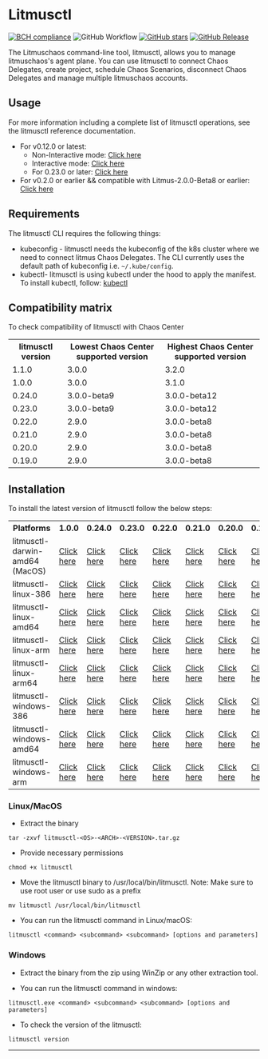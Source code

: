 # Litmusctl
[![BCH compliance](https://bettercodehub.com/edge/badge/litmuschaos/litmusctl?branch=master)](https://bettercodehub.com/)
![GitHub Workflow](https://github.com/litmuschaos/litmusctl/actions/workflows/push.yml/badge.svg?branch=master)
[![GitHub stars](https://img.shields.io/github/stars/litmuschaos/litmusctl?style=social)](https://github.com/litmuschaos/litmusctl/stargazers)
[![GitHub Release](https://img.shields.io/github/release/litmuschaos/litmusctl.svg?style=flat)]()

The Litmuschaos command-line tool, litmusctl, allows you to manage litmuschaos's agent plane. You can use litmusctl to connect Chaos Delegates, create project, schedule Chaos Scenarios, disconnect Chaos Delegates and manage multiple litmuschaos accounts.

## Usage
For more information including a complete list of litmusctl operations, see the litmusctl reference documentation.
* For v0.12.0 or latest:
  * Non-Interactive mode: <a href="https://github.com/litmuschaos/litmusctl/blob/master/Usage.md">Click here</a>
  * Interactive mode: <a href="https://github.com/litmuschaos/litmusctl/blob/master/Usage_interactive.md">Click here</a>
  * For 0.23.0 or later: <a href="https://github.com/litmuschaos/litmusctl/blob/master/Usage_0.23.0.md">Click here</a>
* For v0.2.0 or earlier && compatible with Litmus-2.0.0-Beta8 or earlier: <a href="https://github.com/litmuschaos/litmusctl/blob/master/Usage_v0.2.0.md">Click here</a>

## Requirements

The litmusctl CLI requires the following things:

- kubeconfig - litmusctl needs the kubeconfig of the k8s cluster where we need to connect litmus Chaos Delegates. The CLI currently uses the default path of kubeconfig i.e. `~/.kube/config`.
- kubectl- litmusctl is using kubectl under the hood to apply the manifest. To install kubectl, follow:  [kubectl](https://kubernetes.io/docs/tasks/tools/#kubectl)


## Compatibility matrix

To check compatibility of litmusctl with Chaos Center

<table>
  <th>litmusctl version</th>
  <th>Lowest Chaos Center supported version</th>
  <th>Highest Chaos Center supported version</th>
 <tr>
    <td>1.1.0</td>
    <td>3.0.0</td>
    <td>3.2.0</td>
  </tr> 
 <tr>
    <td>1.0.0</td>
    <td>3.0.0</td>
    <td>3.1.0</td>
  </tr>
 <tr>
    <td>0.24.0</td>
    <td>3.0.0-beta9</td>
    <td>3.0.0-beta12</td>
  </tr>
 <tr>
    <td>0.23.0</td>
    <td>3.0.0-beta9</td>
    <td>3.0.0-beta12</td>
  </tr>
 <tr>
    <td>0.22.0</td>
    <td>2.9.0</td>
    <td>3.0.0-beta8</td>
  </tr>
  <tr>
    <td>0.21.0</td>
    <td>2.9.0</td>
    <td>3.0.0-beta8</td>
  </tr>
  <tr>
    <td>0.20.0</td>
    <td>2.9.0</td>
    <td>3.0.0-beta8</td>
  </tr>
  <tr>
    <td>0.19.0</td>
    <td>2.9.0</td>
    <td>3.0.0-beta8</td>
  </tr>
</table>

## Installation

To install the latest version of litmusctl follow the below steps:

<table>
  <th>Platforms</th>
  <th>1.0.0</th>
  <th>0.24.0</th>
  <th>0.23.0</th>
  <th>0.22.0</th>
  <th>0.21.0</th>
  <th>0.20.0</th>
  <th>0.19.0</th>
  <th>0.18.0</th>
  <th>master(Unreleased)</th>
  <tr>
    <td>litmusctl-darwin-amd64 (MacOS)</td>
    <td><a href="https://litmusctl-production-bucket.s3.amazonaws.com/litmusctl-darwin-amd64-1.1.0.tar.gz">Click here</a></td>
    <td><a href="https://litmusctl-production-bucket.s3.amazonaws.com/litmusctl-darwin-amd64-1.0.0.tar.gz">Click here</a></td>
    <td><a href="https://litmusctl-production-bucket.s3.amazonaws.com/litmusctl-darwin-amd64-0.24.0.tar.gz">Click here</a></td>
    <td><a href="https://litmusctl-production-bucket.s3.amazonaws.com/litmusctl-darwin-amd64-0.23.0.tar.gz">Click here</a></td>
    <td><a href="https://litmusctl-production-bucket.s3.amazonaws.com/litmusctl-darwin-amd64-0.22.0.tar.gz">Click here</a></td>
    <td><a href="https://litmusctl-production-bucket.s3.amazonaws.com/litmusctl-darwin-amd64-0.21.0.tar.gz">Click here</a></td>
    <td><a href="https://litmusctl-production-bucket.s3.amazonaws.com/litmusctl-darwin-amd64-0.20.0.tar.gz">Click here</a></td>
    <td><a href="https://litmusctl-production-bucket.s3.amazonaws.com/litmusctl-darwin-amd64-0.19.0.tar.gz">Click here</a></td>
    <td><a href="https://litmusctl-production-bucket.s3.amazonaws.com/litmusctl-darwin-amd64-master.tar.gz">Click here</a></td>
  </tr>
  <tr>
    <td>litmusctl-linux-386</td>
    <td><a href="https://litmusctl-production-bucket.s3.amazonaws.com/litmusctl-linux-386-1.1.0.tar.gz">Click here</a></td>
    <td><a href="https://litmusctl-production-bucket.s3.amazonaws.com/litmusctl-linux-386-1.0.0.tar.gz">Click here</a></td>
    <td><a href="https://litmusctl-production-bucket.s3.amazonaws.com/litmusctl-linux-386-0.24.0.tar.gz">Click here</a></td>
    <td><a href="https://litmusctl-production-bucket.s3.amazonaws.com/litmusctl-linux-386-0.23.0.tar.gz">Click here</a></td>
    <td><a href="https://litmusctl-production-bucket.s3.amazonaws.com/litmusctl-linux-386-0.22.0.tar.gz">Click here</a></td>
    <td><a href="https://litmusctl-production-bucket.s3.amazonaws.com/litmusctl-linux-386-0.21.0.tar.gz">Click here</a></td>
    <td><a href="https://litmusctl-production-bucket.s3.amazonaws.com/litmusctl-linux-386-0.20.0.tar.gz">Click here</a></td>
    <td><a href="https://litmusctl-production-bucket.s3.amazonaws.com/litmusctl-linux-386-0.19.0.tar.gz">Click here</a></td>
    <td><a href="https://litmusctl-production-bucket.s3.amazonaws.com/litmusctl-linux-386-master.tar.gz">Click here</a></td>
  </tr>
  <tr>
    <td>litmusctl-linux-amd64</td>
    <td><a href="https://litmusctl-production-bucket.s3.amazonaws.com/litmusctl-linux-amd64-1.1.0.tar.gz">Click here</a></td>
    <td><a href="https://litmusctl-production-bucket.s3.amazonaws.com/litmusctl-linux-amd64-1.0.0.tar.gz">Click here</a></td>
    <td><a href="https://litmusctl-production-bucket.s3.amazonaws.com/litmusctl-linux-amd64-0.24.0.tar.gz">Click here</a></td>
    <td><a href="https://litmusctl-production-bucket.s3.amazonaws.com/litmusctl-linux-amd64-0.23.0.tar.gz">Click here</a></td>
    <td><a href="https://litmusctl-production-bucket.s3.amazonaws.com/litmusctl-linux-amd64-0.22.0.tar.gz">Click here</a></td>
    <td><a href="https://litmusctl-production-bucket.s3.amazonaws.com/litmusctl-linux-amd64-0.21.0.tar.gz">Click here</a></td>
    <td><a href="https://litmusctl-production-bucket.s3.amazonaws.com/litmusctl-linux-amd64-0.20.0.tar.gz">Click here</a></td>
    <td><a href="https://litmusctl-production-bucket.s3.amazonaws.com/litmusctl-linux-amd64-0.19.0.tar.gz">Click here</a></td>
    <td><a href="https://litmusctl-production-bucket.s3.amazonaws.com/litmusctl-linux-amd64-master.tar.gz">Click here</a></td>
  </tr>
  <tr>
    <td>litmusctl-linux-arm</td>
    <td><a href="https://litmusctl-production-bucket.s3.amazonaws.com/litmusctl-linux-arm-1.1.0.tar.gz">Click here</a></td>
    <td><a href="https://litmusctl-production-bucket.s3.amazonaws.com/litmusctl-linux-arm-1.0.0.tar.gz">Click here</a></td>
    <td><a href="https://litmusctl-production-bucket.s3.amazonaws.com/litmusctl-linux-arm-0.24.0.tar.gz">Click here</a></td>
    <td><a href="https://litmusctl-production-bucket.s3.amazonaws.com/litmusctl-linux-arm-0.23.0.tar.gz">Click here</a></td>
    <td><a href="https://litmusctl-production-bucket.s3.amazonaws.com/litmusctl-linux-arm-0.22.0.tar.gz">Click here</a></td>
    <td><a href="https://litmusctl-production-bucket.s3.amazonaws.com/litmusctl-linux-arm-0.21.0.tar.gz">Click here</a></td>
    <td><a href="https://litmusctl-production-bucket.s3.amazonaws.com/litmusctl-linux-arm-0.20.0.tar.gz">Click here</a></td>
    <td><a href="https://litmusctl-production-bucket.s3.amazonaws.com/litmusctl-linux-arm-0.19.0.tar.gz">Click here</a></td>
    <td><a href="https://litmusctl-production-bucket.s3.amazonaws.com/litmusctl-linux-arm-master.tar.gz">Click here</a></td>
  </tr>
  <tr>
    <td>litmusctl-linux-arm64</td>
    <td><a href="https://litmusctl-production-bucket.s3.amazonaws.com/litmusctl-linux-arm64-1.1.0.tar.gz">Click here</a></td>
    <td><a href="https://litmusctl-production-bucket.s3.amazonaws.com/litmusctl-linux-arm64-1.0.0.tar.gz">Click here</a></td>
    <td><a href="https://litmusctl-production-bucket.s3.amazonaws.com/litmusctl-linux-arm64-0.24.0.tar.gz">Click here</a></td>
    <td><a href="https://litmusctl-production-bucket.s3.amazonaws.com/litmusctl-linux-arm64-0.23.0.tar.gz">Click here</a></td>
    <td><a href="https://litmusctl-production-bucket.s3.amazonaws.com/litmusctl-linux-arm64-0.22.0.tar.gz">Click here</a></td>
    <td><a href="https://litmusctl-production-bucket.s3.amazonaws.com/litmusctl-linux-arm64-0.21.0.tar.gz">Click here</a></td>
    <td><a href="https://litmusctl-production-bucket.s3.amazonaws.com/litmusctl-linux-arm64-0.20.0.tar.gz">Click here</a></td>
    <td><a href="https://litmusctl-production-bucket.s3.amazonaws.com/litmusctl-linux-arm64-0.19.0.tar.gz">Click here</a></td>
    <td><a href="https://litmusctl-production-bucket.s3.amazonaws.com/litmusctl-linux-arm64-master.tar.gz">Click here</a></td>
  </tr>
  <tr>
    <td>litmusctl-windows-386</td>
    <td><a href="https://litmusctl-production-bucket.s3.amazonaws.com/litmusctl-windows-386-1.1.0.tar.gz">Click here</a></td>
    <td><a href="https://litmusctl-production-bucket.s3.amazonaws.com/litmusctl-windows-386-1.0.0.tar.gz">Click here</a></td>
    <td><a href="https://litmusctl-production-bucket.s3.amazonaws.com/litmusctl-windows-386-0.24.0.tar.gz">Click here</a></td>
    <td><a href="https://litmusctl-production-bucket.s3.amazonaws.com/litmusctl-windows-386-0.23.0.tar.gz">Click here</a></td>
    <td><a href="https://litmusctl-production-bucket.s3.amazonaws.com/litmusctl-windows-386-0.22.0.tar.gz">Click here</a></td>
    <td><a href="https://litmusctl-production-bucket.s3.amazonaws.com/litmusctl-windows-386-0.21.0.tar.gz">Click here</a></td>
    <td><a href="https://litmusctl-production-bucket.s3.amazonaws.com/litmusctl-windows-386-0.20.0.tar.gz">Click here</a></td>
    <td><a href="https://litmusctl-production-bucket.s3.amazonaws.com/litmusctl-windows-386-0.19.0.tar.gz">Click here</a></td>
    <td><a href="https://litmusctl-production-bucket.s3.amazonaws.com/litmusctl-windows-386-master.tar.gz">Click here</a></td>
  </tr>
   <tr>
    <td>litmusctl-windows-amd64</td>
    <td><a href="https://litmusctl-production-bucket.s3.amazonaws.com/litmusctl-windows-amd64-1.1.0.tar.gz">Click here</a></td>
    <td><a href="https://litmusctl-production-bucket.s3.amazonaws.com/litmusctl-windows-amd64-1.0.0.tar.gz">Click here</a></td>
    <td><a href="https://litmusctl-production-bucket.s3.amazonaws.com/litmusctl-windows-amd64-0.24.0.tar.gz">Click here</a></td>
    <td><a href="https://litmusctl-production-bucket.s3.amazonaws.com/litmusctl-windows-amd64-0.23.0.tar.gz">Click here</a></td>
    <td><a href="https://litmusctl-production-bucket.s3.amazonaws.com/litmusctl-windows-amd64-0.22.0.tar.gz">Click here</a></td>
    <td><a href="https://litmusctl-production-bucket.s3.amazonaws.com/litmusctl-windows-amd64-0.21.0.tar.gz">Click here</a></td>
    <td><a href="https://litmusctl-production-bucket.s3.amazonaws.com/litmusctl-windows-amd64-0.20.0.tar.gz">Click here</a></td>
    <td><a href="https://litmusctl-production-bucket.s3.amazonaws.com/litmusctl-windows-amd64-0.19.0.tar.gz">Click here</a></td>
    <td><a href="https://litmusctl-production-bucket.s3.amazonaws.com/litmusctl-windows-amd64-master.tar.gz">Click here</a></td>
  </tr>
  <tr>
    <td>litmusctl-windows-arm</td>
    <td><a href="https://litmusctl-production-bucket.s3.amazonaws.com/litmusctl-windows-arm-1.1.0.tar.gz">Click here</a></td>
    <td><a href="https://litmusctl-production-bucket.s3.amazonaws.com/litmusctl-windows-arm-1.0.0.tar.gz">Click here</a></td>
    <td><a href="https://litmusctl-production-bucket.s3.amazonaws.com/litmusctl-windows-arm-0.24.0.tar.gz">Click here</a></td>
    <td><a href="https://litmusctl-production-bucket.s3.amazonaws.com/litmusctl-windows-arm-0.23.0.tar.gz">Click here</a></td>
    <td><a href="https://litmusctl-production-bucket.s3.amazonaws.com/litmusctl-windows-arm-0.22.0.tar.gz">Click here</a></td>
    <td><a href="https://litmusctl-production-bucket.s3.amazonaws.com/litmusctl-windows-arm-0.21.0.tar.gz">Click here</a></td>
    <td><a href="https://litmusctl-production-bucket.s3.amazonaws.com/litmusctl-windows-arm-0.20.0.tar.gz">Click here</a></td>
    <td><a href="https://litmusctl-production-bucket.s3.amazonaws.com/litmusctl-windows-arm-0.19.0.tar.gz">Click here</a></td>
    <td><a href="https://litmusctl-production-bucket.s3.amazonaws.com/litmusctl-windows-arm-master.tar.gz">Click here</a></td>
  </tr>
</table>

### Linux/MacOS

* Extract the binary

```shell
tar -zxvf litmusctl-<OS>-<ARCH>-<VERSION>.tar.gz
```

* Provide necessary permissions

```shell
chmod +x litmusctl
```

* Move the litmusctl binary to /usr/local/bin/litmusctl. Note: Make sure to use root user or use sudo as a prefix

```shell
mv litmusctl /usr/local/bin/litmusctl
```

* You can run the litmusctl command in Linux/macOS:

```shell
litmusctl <command> <subcommand> <subcommand> [options and parameters]
```

### Windows

* Extract the binary from the zip using WinZip or any other extraction tool.

* You can run the litmusctl command in windows:

```shell
litmusctl.exe <command> <subcommand> <subcommand> [options and parameters]
```

* To check the version of the litmusctl:

```shell
litmusctl version
```

----
